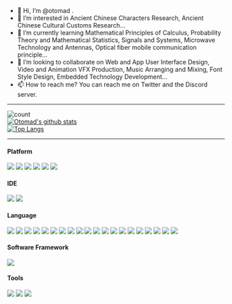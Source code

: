 - 👋 Hi, I’m @otomad .
- 👀 I’m interested in Ancient Chinese Characters Research, Ancient Chinese Cultural Customs Research...
- 🌱 I’m currently learning Mathematical Principles of Calculus, Probability Theory and Mathematical Statistics, Signals and Systems, Microwave Technology and Antennas, Optical fiber mobile communication principle...
- 💞️ I’m looking to collaborate on Web and App User Interface Design, Video and Animation VFX Production, Music Arranging and Mixing, Font Style Design, Embedded Technology Development...
- 📫 How to reach me? You can reach me on Twitter and the Discord server.
----

<!--
otomad/otomad is a ✨ special ✨ repository because its `README.md` (this file) appears on your GitHub profile.
You can click the Preview link to take a look at your changes.
-->

<!-- <div align="center" class="flex"> -->

![count](https://count.getloli.com/get/@otomad)<br />
[![Otomad's github stats](https://github-readme-stats.vercel.app/api?username=otomad&show_icons=true&count_private=true&theme=radical)](https://github.com/anuraghazra/github-readme-stats)<br />
[![Top Langs](https://github-readme-stats.vercel.app/api/top-langs/?username=otomad&layout=compact&theme=radical)](https://github.com/anuraghazra/github-readme-stats)

<!-- </div> -->
----

#### Platform
[![](https://img.shields.io/badge/Windows-11-0078d4?style=flat-square&logo=microsoft&logoColor=white&labelColor=0078d4)](https://www.microsoft.com/windows/get-windows-11)
[![](https://img.shields.io/badge/-Android-3DDC84?style=flat-square&logo=android&logoColor=white)](https://developer.android.google.cn/)
[![](https://img.shields.io/badge/-Linux-FCC624?style=flat-square&logo=linux&logoColor=black)](https://www.linuxfoundation.org/)
[![](https://img.shields.io/badge/-macOS-000000?style=flat-square&logo=macos&logoColor=white)](https://www.apple.com/macos/)
[![](https://img.shields.io/badge/-iOS-000000?style=flat-square&logo=ios&logoColor=white)](https://www.apple.com/ios/)
[![](https://img.shields.io/badge/-iPadOS-000000?style=flat-square&logo=ios&logoColor=white)](https://www.apple.com/ipados/)

#### IDE
[![](https://img.shields.io/badge/-Visual%20Studio%20Code-007ACC?style=flat-square&logo=visual-studio-code&logoColor=white)](https://code.visualstudio.com/)
[![](https://img.shields.io/badge/-Visual%20Studio-5C2D91?style=flat-square&logo=visual-studio&logoColor=white)](https://visualstudio.microsoft.com/)

#### Language
[![](https://img.shields.io/badge/-JavaScript-F7DF1E?style=flat-square&logo=javascript&logoColor=black)](https://tc39.es)
[![](https://img.shields.io/badge/-TypeScript-3178C6?style=flat-square&logo=typescript&logoColor=white)](https://www.typescriptlang.org/)
[![](https://img.shields.io/badge/-C/C%2B%2B-00599C?style=flat-square&logo=c%2B%2B&logoColor=white)](http://gcc.gnu.org/)
[![](https://img.shields.io/badge/-C%23-239120?style=flat-square&logo=c-sharp&logoColor=white)](https://docs.microsoft.com/dotnet/csharp/)
[![](https://img.shields.io/badge/-Visual%20Basic-512BD4?style=flat-square&logo=dotnet&logoColor=white)](https://docs.microsoft.com/dotnet/visual-basic/)
[![](https://img.shields.io/badge/-Java-D91318?style=flat-square&logo=java&logoColor=white)](https://www.oracle.com/java/)
[![](https://img.shields.io/badge/-Python-3776AB?style=flat-square&logo=python&logoColor=white)](https://www.python.org/)
[![](https://img.shields.io/badge/-PHP-777BB4?style=flat-square&logo=php&logoColor=white)](https://www.php.net/)
[![](https://img.shields.io/badge/-Lua-2C2D72?style=flat-square&logo=lua&logoColor=white)](https://www.lua.org/)
[![](https://img.shields.io/badge/-Kotlin-7F52FF?style=flat-square&logo=kotlin&logoColor=white)](https://kotlinlang.org/)
[![](https://img.shields.io/badge/-HTML-E34F26?style=flat-square&logo=html5&logoColor=white)](https://www.w3.org/html/)
[![](https://img.shields.io/badge/-XAML-0C54C2?style=flat-square&logo=xaml&logoColor=white)](https://kotlinlang.org/)
[![](https://img.shields.io/badge/-LaTeX-008080?style=flat-square&logo=latex&logoColor=white)](https://kotlinlang.org/)
[![](https://img.shields.io/badge/-CSS-1572B6?style=flat-square&logo=css3&logoColor=white)](https://www.w3.org/Style/CSS/)
[![](https://img.shields.io/badge/-Markdown-000000?style=flat-square&logo=markdown&logoColor=white)](https://daringfireball.net/projects/markdown)
[![](https://img.shields.io/badge/-MediaWiki-000000?style=flat-square&logo=wikipedia&logoColor=white)](https://kotlinlang.org/)
[![](https://img.shields.io/badge/-SVG-FFB13B?style=flat-square&logo=svg&logoColor=black)](https://www.w3.org/Graphics/SVG/)
[![](https://img.shields.io/badge/-XML-000000?style=flat-square&logo=xml&logoColor=white)](https://www.w3.org/Graphics/SVG/)
[![](https://img.shields.io/badge/-Matlab-000000?style=flat-square&logo=matlab&logoColor=white)](https://www.w3.org/Graphics/SVG/)
[![](https://img.shields.io/badge/-Verilog-000000?style=flat-square&logo=verilog&logoColor=white)](https://www.w3.org/Graphics/SVG/)

#### Software Framework
[![](https://img.shields.io/badge/-Win32-blue?style=flat-square&logo=Windows&logoColor=white)](https://docs.microsoft.com/zh-cn/windows/win32/)

#### Tools
[![](https://img.shields.io/badge/-Docker-2496ED?style=flat-square&logo=docker&logoColor=ffffff)](https://www.docker.com/)
[![](https://img.shields.io/badge/-Git-f05032?style=flat-square&logo=git&logoColor=white)](https://git-scm.com/)
[![](https://img.shields.io/badge/-Node.js-43853d?style=flat-square&logo=node.js&logoColor=ffffff)](https://nodejs.org/)
